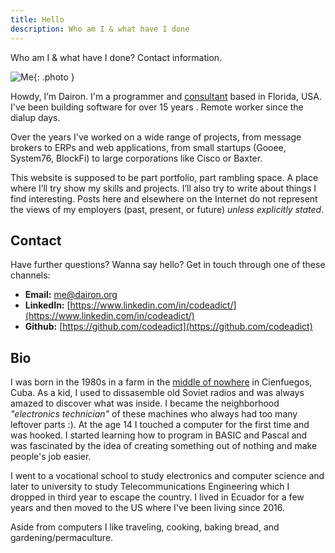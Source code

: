 ```yaml
---
title: Hello
description: Who am I & what have I done
---
```


Who am I & what have I done? Contact information.

![Me](/imgs/me.jpeg){: .photo }

Howdy, I’m Dairon. I'm a programmer and [consultant](https://redclawtech.com) based in Florida, USA. I've been building software for over 15 years . Remote worker since the dialup days.

Over the years I've worked on a wide range of projects, from message brokers to ERPs and web applications, from small startups (Gooee, System76, BlockFi) to large corporations like Cisco or Baxter.

This website is supposed to be part portfolio, part rambling space. A place where I’ll try show my skills and projects. I’ll also try to write about things I find interesting. Posts here and elsewhere on the Internet do not represent the views of my employers (past, present, or future) _unless explicitly stated_.

## Contact

Have further questions? Wanna say hello? Get in touch through one of these channels:

- **Email:** [me@dairon.org](mailto:me@dairon.org)
- **LinkedIn:** [https://www.linkedin.com/in/codeadict/](https://www.linkedin.com/in/codeadict/)
- **Github:** [https://github.com/codeadict](https://github.com/codeadict)

## Bio

I was born in the 1980s in a farm in the [middle of nowhere](https://maps.app.goo.gl/gZKavZVFHid5BrHv7) in Cienfuegos, Cuba. As a kid, I used to dissasemble old Soviet radios and was always amazed to discover what was inside. I became the neighborhood _"electronics technician"_ of these machines who always had too many leftover parts :). At the age 14 I touched a computer for the first time and was hooked. I started learning how to program in BASIC and Pascal and was fascinated by the idea of creating something out of nothing and make people's job easier.

I went to a vocational school to study electronics and computer science and later to university to study Telecommunications Engineering which I dropped in third year to escape the country. I lived in Ecuador for a few years and then moved to the US where I've been living since 2016.

Aside from computers I like traveling, cooking, baking bread, and gardening/permaculture.
